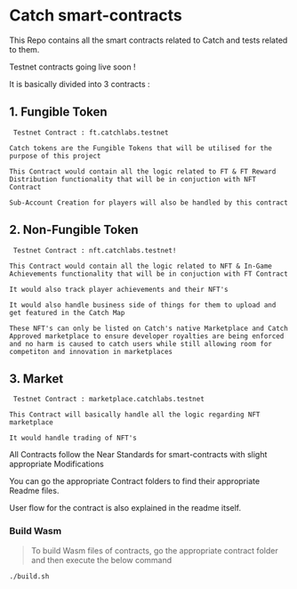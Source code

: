 # Catch smart-contracts

This Repo contains all the smart contracts related to Catch and tests related to them.

Testnet contracts going live soon !

It is basically divided into 3 contracts : 

## 1. Fungible Token
` Testnet Contract : ft.catchlabs.testnet`

```
Catch tokens are the Fungible Tokens that will be utilised for the purpose of this project

This Contract would contain all the logic related to FT & FT Reward Distribution functionality that will be in conjuction with NFT Contract

Sub-Account Creation for players will also be handled by this contract
```

## 2. Non-Fungible Token
` Testnet Contract : nft.catchlabs.testnet!`

```
This Contract would contain all the logic related to NFT & In-Game Achievements functionality that will be in conjuction with FT Contract

It would also track player achievements and their NFT's

It would also handle business side of things for them to upload and get featured in the Catch Map

These NFT's can only be listed on Catch's native Marketplace and Catch Approved marketplace to ensure developer royalties are being enforced and no harm is caused to catch users while still allowing room for competiton and innovation in marketplaces

```

## 3. Market
` Testnet Contract : marketplace.catchlabs.testnet`

```
This Contract will basically handle all the logic regarding NFT marketplace

It would handle trading of NFT's
```

All Contracts follow the Near Standards for smart-contracts with slight appropriate Modifications

You can go the appropriate Contract folders to find their appropriate Readme files.

User flow for the contract is also explained in the readme itself.

### Build Wasm 

> To build Wasm files of contracts, go the appropriate contract folder and then execute the below command

```console
./build.sh
```

